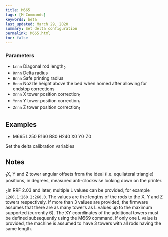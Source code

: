 ```yaml
---
title: M665
tags: [M-Commands] 
keywords: beta 
last_updated: March 29, 2020 
summary: Set delta configuration 
permalink: M665.html
toc: false 
---
```



### Parameters

* `Lnnn` Diagonal rod length<sub>2</sub>
* `Rnnn` Delta radius
* `Bnnn` Safe printing radius
* `Hnnn` Nozzle height above the bed when homed after allowing for endstop corrections
* `Xnnn` X tower position correction<sub>1</sub>
* `Ynnn` Y tower position correction<sub>1</sub>
* `Znnn` Z tower position correction<sub>1</sub>

## Examples

* M665 L250 R160 B80 H240 X0 Y0 Z0

Set the delta calibration variables

## Notes

<sub>1</sub>X, Y and Z tower angular offsets from the ideal (i.e. equilateral triangle) positions, in degrees, measured anti-clockwise looking down on the printer.

<sub>2</sub>In RRF 2.03 and later, multiple L values can be provided, for example `L260.1:260.2:260.0`. The values are the lengths of the rods to the X, Y and Z towers respectively. If more than 3 values are provided, the firmware assumes that there are as many towers as L values up to the maximum supported (currently 6). The XY coordinates of the additional towers must be defined subsequently using the M669 command. If only one L value is provided, the machine is assumed to have 3 towers with all rods having the same length.

